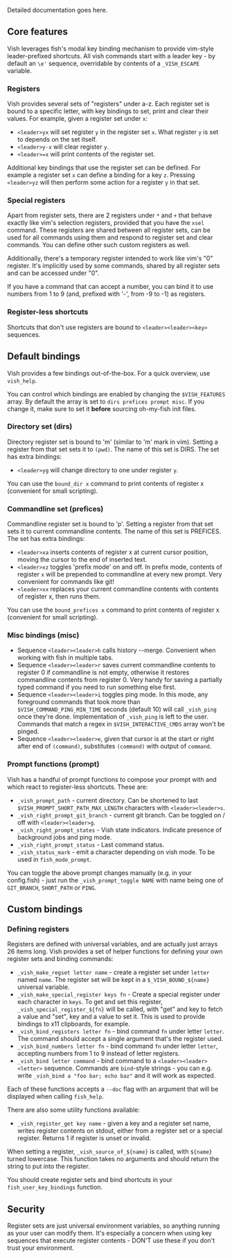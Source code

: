 Detailed documentation goes here.

## Core features

Vish leverages fish's modal key binding mechanism to provide vim-style leader-prefixed shortcuts. All vish commands start with a leader key - by default an `\e'` sequence, overridable by contents of a `_VISH_ESCAPE` variable.

### Registers

Vish provides several sets of "registers" under a-z. Each register set is bound to a specific letter, with key bindings to set, print and clear their values. For example, given a register set under `x`:
* `<leader>yx` will set register `y` in the register set `x`. What register `y` is set to depends on the set itself.
* `<leader>y-x` will clear register `y`.
* `<leader>=x` will print contents of the register set.

Additional key bindings that use the register set can be defined. For example a register set `x` can define a binding for a key `z`. Pressing `<leader>yz` will then perform some action for a register `y` in that set.

### Special registers

Apart from register sets, there are 2 registers under `*` and `+` that behave exactly like vim's selection registers, provided that you have the `xsel` command. These registers are shared between all register sets, can be used for all commands using them and respond to register set and clear commands. You can define other such custom registers as well.

Additionally, there's a temporary register intended to work like vim's "0" register. It's implicitly used by some commands, shared by all register sets and can be accessed under "0".

If you have a command that can accept a number, you can bind it to use numbers from 1 to 9 (and, prefixed with '-', from -9 to -1) as registers.

### Register-less shortcuts

Shortcuts that don't use registers are bound to `<leader><leader><key>` sequences.

## Default bindings

Vish provides a few bindings out-of-the-box. For a quick overview, use `vish_help`.

You can control which bindings are enabled by changing the `$VISH_FEATURES` array. By default the array is set to `dirs prefices prompt misc`. If you change it, make sure to set it **before** sourcing oh-my-fish init files.

### Directory set (dirs)

Directory register set is bound to 'm' (similar to 'm' mark in vim). Setting a register from that set sets it to `(pwd)`. The name of this set is DIRS. The set has extra bindings:

* `<leader>yg` will change directory to one under register `y`.

You can use the `bound_dir x` command to print contents of register x (convenient for small scripting).

### Commandline set (prefices)

Commandline register set is bound to 'p'. Setting a register from that set sets it to current commandline contents. The name of this set is PREFICES. The set has extra bindings:
* `<leader>xa` inserts contents of register x at current cursor position, moving the cursor to the end of inserted text.
* `<leader>xz` toggles 'prefix mode' on and off. In prefix mode, contents of register `x` will be prepended to commandline at every new prompt. Very convenient for commands like git!
* `<leader>xx` replaces your current commandline contents with contents of register x, then runs them.

You can use the `bound_prefices x` command to print contents of register x (convenient for small scripting).

### Misc bindings (misc)

- Sequence `<leader><leader>h` calls history --merge. Convenient when working with fish in multiple tabs.
- Sequence `<leader><leader>r` saves current commandline contents to register 0 if commandline is not empty, otherwise it restores commandline contents from register 0. Very handy for saving a partially typed command if you need to run something else first.
- Sequence `<leader><leader>i` toggles ping mode. In this mode, any foreground commands that took more than `$VISH_COMMAND_PING_MIN_TIME` seconds (default 10) will call `_vish_ping` once they're done. Implementation of `_vish_ping` is left to the user. Commands that match a regex in `$VISH_INTERACTIVE_CMDS` array won't be pinged.
- Sequence `<leader><leader>e`, given that cursor is at the start or right after end of `(command)`, substitutes `(command)` with output of `command`.

### Prompt functions (prompt)

Vish has a handful of prompt functions to compose your prompt with and which react to register-less shortcuts. These are:
- `_vish_prompt_path` - current directory. Can be shortened to last `$VISH_PROMPT_SHORT_PATH_MAX_LENGTH` characters with `<leader><leader>s`.
- `_vish_right_prompt_git_branch` - current git branch. Can be toggled on / off with `<leader><leader>g`.
- `_vish_right_prompt_states` - Vish state indicators. Indicate presence of background jobs and ping mode.
- `_vish_right_prompt_status` - Last command status.
- `_vish_status_mark` - emit a character depending on vish mode. To be used in `fish_mode_prompt`.

You can toggle the above prompt changes manually (e.g. in your config.fish) - just run the `_vish_prompt_toggle NAME` with name being one of `GIT_BRANCH`, `SHORT_PATH` or `PING`.

## Custom bindings

### Defining registers

Registers are defined with universal variables, and are actually just arrays 26 items long. Vish provides a set of helper functions for defining your own register sets and binding commands:
* `_vish_make_regset letter name` - create a register set under `letter` named `name`. The register set will be kept in a `$_VISH_BOUND_${name}` universal variable.
* `_vish_make_special_register keys fn` - Create a special register under each character in `keys`. To get and set this register, `_vish_special_register_${fn}` will be called, with "get" and key to fetch a value and "set", key and a value to set it. This is used to provide bindings to x11 clipboards, for example.
* `_vish_bind_registers letter fn` - bind command `fn` under letter `letter`. The command should accept a single argument that's the register used.
* `_vish_bind_numbers letter fn` - bind command `fn` under letter `letter`, accepting numbers from 1 to 9 instead of letter registers.
* `_vish_bind letter command` - bind command to a `<leader><leader><letter>` sequence. Commands are `bind`-style strings - you can e.g. write `_vish_bind a "foo bar; echo baz"` and it will work as expected.

Each of these functions accepts a `--doc` flag with an argument that will be displayed when calling `fish_help`.

There are also some utility functions available:
* `_vish_register_get key name` - given a key and a register set name, writes register contents on stdout, either from a register set or a special register. Returns 1 if register is unset or invalid.

When setting a register, `_vish_source_of_${name}` is called, with `${name}` turned lowercase. This function takes no arguments and should return the string to put into the register. 

You should create register sets and bind shortcuts in your `fish_user_key_bindings` function.

## Security

Register sets are just universal environment variables, so anything running as your user can modify them. It's especially a concern when using key sequences that execute register contents - DON'T use these if you don't trust your environment.

